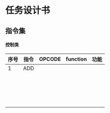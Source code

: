 # 任务设计书

## 指令集

#### 控制类

| 序号 | 指令 | OPCODE | function | 功能 |
| ---- | ---- | ------ | -------- | ---- |
| 1    | ADD  |        |          |      |
|      |      |        |          |      |
|      |      |        |          |      |
|      |      |        |          |      |
|      |      |        |          |      |
|      |      |        |          |      |
|      |      |        |          |      |
|      |      |        |          |      |
|      |      |        |          |      |
|      |      |        |          |      |
|      |      |        |          |      |
|      |      |        |          |      |
|      |      |        |          |      |
|      |      |        |          |      |
|      |      |        |          |      |
|      |      |        |          |      |
|      |      |        |          |      |
|      |      |        |          |      |
|      |      |        |          |      |

